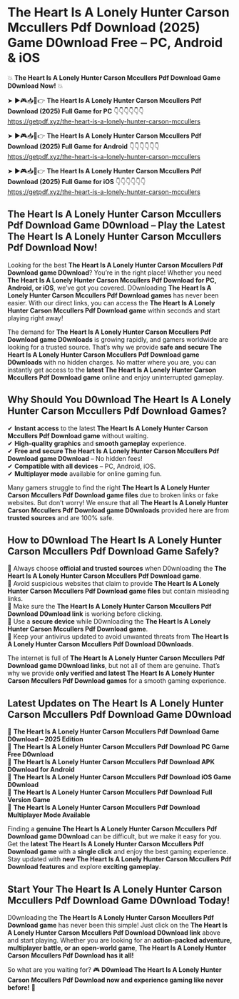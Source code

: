 # The Heart Is A Lonely Hunter Carson Mccullers Pdf Download (2025) Game D0wnload Free – PC, Android & iOS

💥 **The Heart Is A Lonely Hunter Carson Mccullers Pdf Download Game D0wnload Now!** 💥  

➤ ►🎮📥📱👉 **The Heart Is A Lonely Hunter Carson Mccullers Pdf Download (2025) Full Game for PC** 👇👇👇👇👇👇  
https://getpdf.xyz/the-heart-is-a-lonely-hunter-carson-mccullers  

➤ ►🎮📥📱👉 **The Heart Is A Lonely Hunter Carson Mccullers Pdf Download (2025) Full Game for Android** 👇👇👇👇👇👇  
https://getpdf.xyz/the-heart-is-a-lonely-hunter-carson-mccullers  

➤ ►🎮📥📱👉 **The Heart Is A Lonely Hunter Carson Mccullers Pdf Download (2025) Full Game for iOS** 👇👇👇👇👇👇  
https://getpdf.xyz/the-heart-is-a-lonely-hunter-carson-mccullers  

## The Heart Is A Lonely Hunter Carson Mccullers Pdf Download Game D0wnload – Play the Latest The Heart Is A Lonely Hunter Carson Mccullers Pdf Download Now!

Looking for the best **The Heart Is A Lonely Hunter Carson Mccullers Pdf Download game D0wnload**? You’re in the right place! Whether you need **The Heart Is A Lonely Hunter Carson Mccullers Pdf Download for PC, Android, or iOS**, we’ve got you covered. D0wnloading **The Heart Is A Lonely Hunter Carson Mccullers Pdf Download games** has never been easier. With our direct links, you can access the **The Heart Is A Lonely Hunter Carson Mccullers Pdf Download game** within seconds and start playing right away!  

The demand for **The Heart Is A Lonely Hunter Carson Mccullers Pdf Download game D0wnloads** is growing rapidly, and gamers worldwide are looking for a trusted source. That’s why we provide **safe and secure The Heart Is A Lonely Hunter Carson Mccullers Pdf Download game D0wnloads** with no hidden charges. No matter where you are, you can instantly get access to the **latest The Heart Is A Lonely Hunter Carson Mccullers Pdf Download game** online and enjoy uninterrupted gameplay.  

## **Why Should You D0wnload The Heart Is A Lonely Hunter Carson Mccullers Pdf Download Games?**  

✔ **Instant access** to the latest **The Heart Is A Lonely Hunter Carson Mccullers Pdf Download game** without waiting.  
✔ **High-quality graphics** and **smooth gameplay** experience.  
✔ **Free and secure The Heart Is A Lonely Hunter Carson Mccullers Pdf Download game D0wnload** – No hidden fees!  
✔ **Compatible with all devices** – PC, Android, iOS.  
✔ **Multiplayer mode** available for online gaming fun.  

Many gamers struggle to find the right **The Heart Is A Lonely Hunter Carson Mccullers Pdf Download game files** due to broken links or fake websites. But don’t worry! We ensure that all **The Heart Is A Lonely Hunter Carson Mccullers Pdf Download game D0wnloads** provided here are from **trusted sources** and are 100% safe.  

## **How to D0wnload The Heart Is A Lonely Hunter Carson Mccullers Pdf Download Game Safely?**  

📌 Always choose **official and trusted sources** when D0wnloading the **The Heart Is A Lonely Hunter Carson Mccullers Pdf Download game**.  
📌 Avoid suspicious websites that claim to provide **The Heart Is A Lonely Hunter Carson Mccullers Pdf Download game files** but contain misleading links.  
📌 Make sure the **The Heart Is A Lonely Hunter Carson Mccullers Pdf Download D0wnload link** is working before clicking.  
📌 Use a **secure device** while D0wnloading the **The Heart Is A Lonely Hunter Carson Mccullers Pdf Download game**.  
📌 Keep your antivirus updated to avoid unwanted threats from **The Heart Is A Lonely Hunter Carson Mccullers Pdf Download D0wnloads**.  

The internet is full of **The Heart Is A Lonely Hunter Carson Mccullers Pdf Download game D0wnload links**, but not all of them are genuine. That’s why we provide **only verified and latest The Heart Is A Lonely Hunter Carson Mccullers Pdf Download games** for a smooth gaming experience.  

## **Latest Updates on The Heart Is A Lonely Hunter Carson Mccullers Pdf Download Game D0wnload**  

🔹 **The Heart Is A Lonely Hunter Carson Mccullers Pdf Download Game D0wnload – 2025 Edition**  
🔹 **The Heart Is A Lonely Hunter Carson Mccullers Pdf Download PC Game Free D0wnload**  
🔹 **The Heart Is A Lonely Hunter Carson Mccullers Pdf Download APK D0wnload for Android**  
🔹 **The Heart Is A Lonely Hunter Carson Mccullers Pdf Download iOS Game D0wnload**  
🔹 **The Heart Is A Lonely Hunter Carson Mccullers Pdf Download Full Version Game**  
🔹 **The Heart Is A Lonely Hunter Carson Mccullers Pdf Download Multiplayer Mode Available**  

Finding a **genuine The Heart Is A Lonely Hunter Carson Mccullers Pdf Download game D0wnload** can be difficult, but we make it easy for you. Get the **latest The Heart Is A Lonely Hunter Carson Mccullers Pdf Download game** with a **single click** and enjoy the best gaming experience. Stay updated with **new The Heart Is A Lonely Hunter Carson Mccullers Pdf Download features** and explore **exciting gameplay**.  

## **Start Your The Heart Is A Lonely Hunter Carson Mccullers Pdf Download Game D0wnload Today!**  

D0wnloading the **The Heart Is A Lonely Hunter Carson Mccullers Pdf Download game** has never been this simple! Just click on the **The Heart Is A Lonely Hunter Carson Mccullers Pdf Download D0wnload link** above and start playing. Whether you are looking for an **action-packed adventure, multiplayer battle, or an open-world game**, **The Heart Is A Lonely Hunter Carson Mccullers Pdf Download has it all!**  

So what are you waiting for? 🎮 **D0wnload The Heart Is A Lonely Hunter Carson Mccullers Pdf Download now and experience gaming like never before!** 🚀  